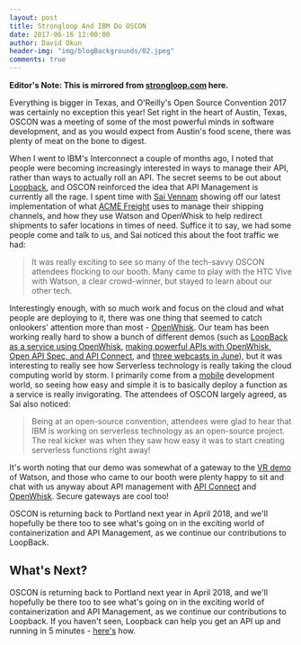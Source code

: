 ```yaml
---
layout: post
title: Strongloop And IBM Do OSCON
date: 2017-06-16 12:00:00
author: David Okun
header-img: "img/blogBackgrounds/02.jpeg"
comments: true
---
```


**Editor's Note: This is mirrored from [strongloop.com](https://strongloop.com/strongblog/strongloop-and-ibm-do-oscon/) here.**

Everything is bigger in Texas, and O'Reilly's Open Source Convention 2017 was certainly no exception this year! Set right in the heart of Austin, Texas, OSCON was a meeting of some of the most powerful minds in software development, and as you would expect from Austin's food scene, there was plenty of meat on the bone to digest.

When I went to IBM's Interconnect a couple of months ago, I noted that people were becoming increasingly interested in ways to manage their API, rather than ways to actually roll an API. The secret seems to be out about [Loopback](https://loopback.io), and OSCON reinforced the idea that API Management is currently all the rage. I spent time with [Sai Vennam](https://twitter.com/sai_vennam) showing off our latest implementation of what [ACME Freight](https://developer.ibm.com/code/journey/unlock-enterprise-data-using-apis/) uses to manage their shipping channels, and how they use Watson and OpenWhisk to help redirect shipments to safer locations in times of need. Suffice it to say, we had some people come and talk to us, and Sai noticed this about the foot traffic we had:
<!--more-->
> It was really exciting to see so many of the tech-savvy OSCON attendees flocking to our booth. Many came to play with the HTC Vive with Watson, a clear crowd-winner, but stayed to learn about our other tech.

Interestingly enough, with so much work and focus on the cloud and what people are deploying to it, there was one thing that seemed to catch onlookers' attention more than most - [OpenWhisk](https://developer.ibm.com/openwhisk/). Our team has been working really hard to show a bunch of different demos (such as [LoopBack as a service using OpenWhisk](https://strongloop.com/strongblog/loopback-as-a-service-using-openwhisk/), [making powerful APIs with OpenWhisk, Open API Spec, and API Connect](https://strongloop.com/strongblog/webinar-combining-open-whisk-serverless-openapi-swagger-and-api-connect-to-build-powerful-apis/), and [three webcasts in June](https://strongloop.com/strongblog/three-new-webcasts-for-june-loopback-openwhisk/)), but it was interesting to really see how Serverless technology is really taking the cloud computing world by storm. I primarily come from a [mobile](https://strongloop.com/strongblog/introducing-david-okun-strongloop-developer-evangelist/) development world, so seeing how easy and simple it is to basically deploy a function as a service is really invigorating. The attendees of OSCON largely agreed, as Sai also noticed:

> Being at an open-source convention, attendees were glad to hear that IBM is working on serverless technology as an open-source project. The real kicker was when they saw how easy it was to start creating serverless functions right away!

It's worth noting that our demo was somewhat of a gateway to the [VR demo](https://www.ibm.com/innovation/milab/watson-speech-virtual-reality-unity/) of Watson, and those who came to our booth were plenty happy to sit and chat with us anyway about API management with [API Connect](https://developer.ibm.com/apiconnect/) and [OpenWhisk](https://developer.ibm.com/openwhisk/). Secure gateways are cool too! 

OSCON is returning back to Portland next year in April 2018, and we'll hopefully be there too to see what's going on in the exciting world of containerization and API Management, as we continue our contributions to LoopBack. 

## What's Next?

OSCON is returning back to Portland next year in April 2018, and we'll hopefully be there too to see what's going on in the exciting world of containerization and API Management, as we continue our contributions to Loopback. If you haven't seen, Loopback can help you get an API up and running in 5 minutes - [here's](https://developer.ibm.com/apiconnect/2017/03/09/loopback-in-5-minutes/) how.